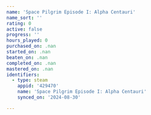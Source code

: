 ```yaml
---
name: 'Space Pilgrim Episode I: Alpha Centauri'
name_sort: ''
rating: 0
active: false
progress: ''
hours_played: 0
purchased_on: .nan
started_on: .nan
beaten_on: .nan
completed_on: .nan
mastered_on: .nan
identifiers:
  - type: steam
    appid: '429470'
    name: 'Space Pilgrim Episode I: Alpha Centauri'
    synced_on: '2024-08-30'

---
```

